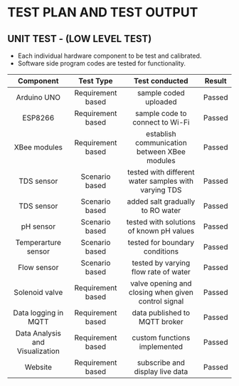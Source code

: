 # TEST PLAN AND TEST OUTPUT

## UNIT TEST - (LOW LEVEL TEST)

  * Each individual hardware component to be test and calibrated. 
  * Software side program codes are tested for functionality.

|Component|Test Type|Test conducted|Result|
|:--:|:--:|:--:|:--:|
|Arduino UNO|Requirement based|sample coded uploaded|Passed|
|ESP8266|Requirement based|sample code to connect to Wi-Fi| Passed|
|XBee modules|Requirement based|establish communication between XBee modules|Passed|
|TDS sensor|Scenario based|tested with different water samples with varying TDS|Passed|
|TDS sensor|Scenario based|added salt gradually to RO water|Passed|
|pH sensor|Scenario based|tested with solutions of known pH values|Passed|
|Temperarture sensor|Scenario based|tested for boundary conditions|Passed|
|Flow sensor|Scenario based|tested by varying flow rate of water|Passed|
|Solenoid valve|Requirement based|valve opening and closing when given control signal|Passed|
|Data logging in MQTT|Requirement based|data published to MQTT broker|Passed|
|Data Analysis and Visualization|Requirement based|custom functions implemented|Passed|
|Website|Requirement based|subscribe and display live data|Passed|
